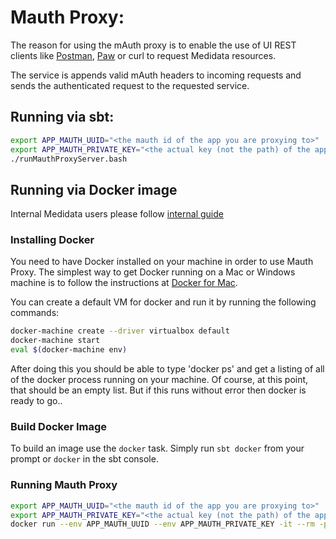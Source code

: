 # Mauth Proxy:
The reason for using the mAuth proxy is to enable the use of UI REST clients like 
[Postman](https://www.getpostman.com/postman), [Paw](https://paw.cloud/) or curl to request Medidata resources.

The service is appends valid mAuth headers to incoming requests and 
sends the authenticated request to the requested service.

## Running via sbt:
```bash
export APP_MAUTH_UUID="<the mauth id of the app you are proxying to>"
export APP_MAUTH_PRIVATE_KEY="<the actual key (not the path) of the app you are proxying to>"
./runMauthProxyServer.bash
```

## Running via Docker image

Internal Medidata users please follow [internal guide](https://mdsol.jiveon.com/community/research-development/app-dev/platform-development/services/mauth/blog/2018/03/06/use-mauthed-service-with-a-mauth-unaware-client)

### Installing Docker
You need to have Docker installed on your machine in order to use Mauth Proxy. The simplest way to get Docker running 
on a Mac or Windows machine is to follow the instructions at 
[Docker for Mac](https://docs.docker.com/#/docker-for-mac).

You can create a default VM for docker and run it by running the following
commands:

```bash
docker-machine create --driver virtualbox default
docker-machine start
eval $(docker-machine env)
```

After doing this you should be able to type 'docker ps' and get a listing of all of the
docker process running on your machine. Of course, at this point,
that should be an empty list.  But if this runs without error then docker is ready to go..

### Build Docker Image
To build an image use the `docker` task. Simply run `sbt docker` from your prompt or `docker` in the sbt console.

### Running Mauth Proxy
```bash
export APP_MAUTH_UUID="<the mauth id of the app you are proxying to>"
export APP_MAUTH_PRIVATE_KEY="<the actual key (not the path) of the app you are proxying to>"
docker run --env APP_MAUTH_UUID --env APP_MAUTH_PRIVATE_KEY -it --rm -p 9090:9090 mdsol/mauth_proxy
```
